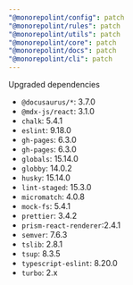 ```yaml
---
"@monorepolint/config": patch
"@monorepolint/rules": patch
"@monorepolint/utils": patch
"@monorepolint/core": patch
"@monorepolint/docs": patch
"@monorepolint/cli": patch
---
```


Upgraded dependencies

- `@docusaurus/*`: 3.7.0
- `@mdx-js/react`: 3.1.0
- `chalk`: 5.4.1
- `eslint`: 9.18.0
- `gh-pages`: 6.3.0
- `gh-pages`: 6.3.0
- `globals`: 15.14.0
- `globby`: 14.0.2
- `husky`: 15.14.0
- `lint-staged`: 15.3.0
- `micromatch`: 4.0.8
- `mock-fs`: 5.4.1
- `prettier`: 3.4.2
- `prism-react-renderer`:2.4.1
- `semver`: 7.6.3
- `tslib`: 2.8.1
- `tsup`: 8.3.5
- `typescript-eslint`: 8.20.0
- `turbo`: 2.x
